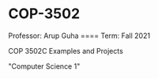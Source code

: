 # COP-3502
Professor: Arup Guha ==== Term: Fall 2021 

COP 3502C Examples and Projects

"Computer Science 1"

